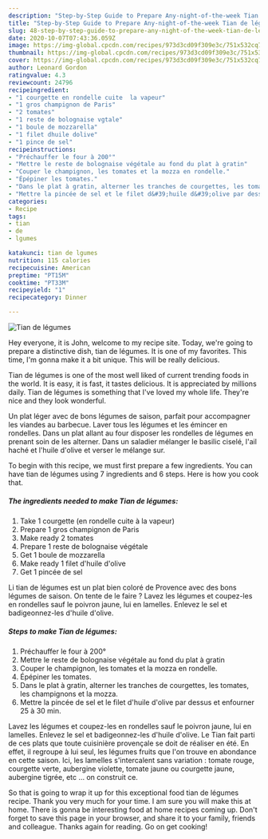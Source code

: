 ```yaml
---
description: "Step-by-Step Guide to Prepare Any-night-of-the-week Tian de légumes"
title: "Step-by-Step Guide to Prepare Any-night-of-the-week Tian de légumes"
slug: 48-step-by-step-guide-to-prepare-any-night-of-the-week-tian-de-legumes
date: 2020-10-07T07:43:36.059Z
image: https://img-global.cpcdn.com/recipes/973d3cd09f309e3c/751x532cq70/tian-de-legumes-photo-principale-de-la-recette.jpg
thumbnail: https://img-global.cpcdn.com/recipes/973d3cd09f309e3c/751x532cq70/tian-de-legumes-photo-principale-de-la-recette.jpg
cover: https://img-global.cpcdn.com/recipes/973d3cd09f309e3c/751x532cq70/tian-de-legumes-photo-principale-de-la-recette.jpg
author: Leonard Gordon
ratingvalue: 4.3
reviewcount: 24796
recipeingredient:
- "1 courgette en rondelle cuite  la vapeur"
- "1 gros champignon de Paris"
- "2 tomates"
- "1 reste de bolognaise vgtale"
- "1 boule de mozzarella"
- "1 filet dhuile dolive"
- "1 pince de sel"
recipeinstructions:
- "Préchauffer le four à 200°"
- "Mettre le reste de bolognaise végétale au fond du plat à gratin"
- "Couper le champignon, les tomates et la mozza en rondelle."
- "Épépiner les tomates."
- "Dans le plat à gratin, alterner les tranches de courgettes, les tomates, les champignons et la mozza."
- "Mettre la pincée de sel et le filet d&#39;huile d&#39;olive par dessus et enfourner 25 à 30 min."
categories:
- Recipe
tags:
- tian
- de
- lgumes

katakunci: tian de lgumes 
nutrition: 115 calories
recipecuisine: American
preptime: "PT15M"
cooktime: "PT33M"
recipeyield: "1"
recipecategory: Dinner

---
```



![Tian de légumes](https://img-global.cpcdn.com/recipes/973d3cd09f309e3c/751x532cq70/tian-de-legumes-photo-principale-de-la-recette.jpg)

Hey everyone, it is John, welcome to my recipe site. Today, we're going to prepare a distinctive dish, tian de légumes. It is one of my favorites. This time, I'm gonna make it a bit unique. This will be really delicious.

Tian de légumes is one of the most well liked of current trending foods in the world. It is easy, it is fast, it tastes delicious. It is appreciated by millions daily. Tian de légumes is something that I've loved my whole life. They're nice and they look wonderful.

Un plat léger avec de bons légumes de saison, parfait pour accompagner les viandes au barbecue. Laver tous les légumes et les émincer en rondelles. Dans un plat allant au four disposer les rondelles de légumes en prenant soin de les alterner. Dans un saladier mélanger le basilic ciselé, l&#39;ail haché et l&#39;huile d&#39;olive et verser le mélange sur.


To begin with this recipe, we must first prepare a few ingredients. You can have tian de légumes using 7 ingredients and 6 steps. Here is how you cook that.

<!--inarticleads1-->

##### The ingredients needed to make Tian de légumes:

1. Take 1 courgette (en rondelle cuite à la vapeur)
1. Prepare 1 gros champignon de Paris
1. Make ready 2 tomates
1. Prepare 1 reste de bolognaise végétale
1. Get 1 boule de mozzarella
1. Make ready 1 filet d&#39;huile d&#39;olive
1. Get 1 pincée de sel


Li tian de légumes est un plat bien coloré de Provence avec des bons légumes de saison. On tente de le faire ? Lavez les légumes et coupez-les en rondelles sauf le poivron jaune, lui en lamelles. Enlevez le sel et badigeonnez-les d&#39;huile d&#39;olive. 

<!--inarticleads2-->

##### Steps to make Tian de légumes:

1. Préchauffer le four à 200°
1. Mettre le reste de bolognaise végétale au fond du plat à gratin
1. Couper le champignon, les tomates et la mozza en rondelle.
1. Épépiner les tomates.
1. Dans le plat à gratin, alterner les tranches de courgettes, les tomates, les champignons et la mozza.
1. Mettre la pincée de sel et le filet d&#39;huile d&#39;olive par dessus et enfourner 25 à 30 min.


Lavez les légumes et coupez-les en rondelles sauf le poivron jaune, lui en lamelles. Enlevez le sel et badigeonnez-les d&#39;huile d&#39;olive. Le Tian fait parti de ces plats que toute cuisinière provençale se doit de réaliser en été. En effet, il regroupe à lui seul, les légumes fruits que l&#39;on trouve en abondance en cette saison. Ici, les lamelles s&#39;intercalent sans variation : tomate rouge, courgette verte, aubergine violette, tomate jaune ou courgette jaune, aubergine tigrée, etc … on construit ce. 

So that is going to wrap it up for this exceptional food tian de légumes recipe. Thank you very much for your time. I am sure you will make this at home. There is gonna be interesting food at home recipes coming up. Don't forget to save this page in your browser, and share it to your family, friends and colleague. Thanks again for reading. Go on get cooking!
